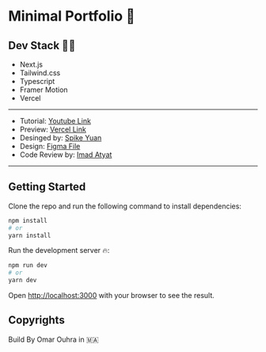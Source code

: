  # Minimal Portfolio 🎉

## Dev Stack 👨‍💻
- Next.js
- Tailwind.css
- Typescript
- Framer Motion
- Vercel

------------------------
- Tutorial: [Youtube Link](https://www.youtube.com/watch?v=nC3XioFWgGA&ab_channel=OmarOuhra)
- Preview: [Vercel Link](https://minimal-portfolio-git-development-omarouhra.vercel.app/)
- Desinged by: [Spike Yuan](https://twitter.com/SpikeYuan)
- Design: [Figma File](https://www.figma.com/file/OWIPq5J1QbX684m5jMS9Xe/Minimal-Portfolio-2022-(Community)?node-id=1303%3A18389)
- Code Review by: [Imad Atyat](https://twitter.com/ImadAtyat)
------------------------
## Getting Started

Clone the repo and run the following command to install dependencies:

```bash
npm install
# or
yarn install
```


Run the development server 🔥:

```bash
npm run dev
# or
yarn dev
```

Open [http://localhost:3000](http://localhost:3000) with your browser to see the result.


## Copyrights
Build By Omar Ouhra in 🇲🇦



